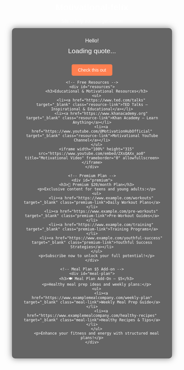 # Motivational-felix
Site to help our new generation 
<!DOCTYPE html>
<html lang="en">
<head>
<meta charset="UTF-8">
<meta name="viewport" content="width=device-width, initial-scale=1.0">
<title>Daily Motivation</title>
<style>
    body {
        font-family: Arial, sans-serif;
        text-align: center;
        background-size: cover;
        background-position: center;
        background-attachment: fixed;
        padding: 50px;
        color: #fff;
        transition: background 0.5s ease-in-out;
    }
    #quote-box {
        background: rgba(0, 0, 0, 0.6);
        border-radius: 10px;
        padding: 30px;
        max-width: 700px;
        margin: auto;
        box-shadow: 0 0 20px rgba(0,0,0,0.5);
    }
    #greeting { font-size: 1.2em; margin-bottom: 10px; }
    #quote { font-size: 1.5em; margin-bottom: 20px; }
    #countdown { font-size: 1em; margin-bottom: 15px; }
    a.affiliate-link, a.resource-link, a.premium-link, a.meal-link {
        display: inline-block;
        margin-top: 10px;
        text-decoration: none;
        color: #fff;
        background: #ff7f50;
        padding: 10px 20px;
        border-radius: 5px;
        transition: background 0.3s;
    }
    a.affiliate-link:hover, a.resource-link:hover, a.premium-link:hover, a.meal-link:hover {
        background: #ff4500;
    }
    #resources, #premium, #meal-plan {
        margin-top: 30px;
        text-align: left;
    }
    h3 { margin-bottom: 10px; }
    ul { list-style: none; padding: 0; }
    li { margin-bottom: 10px; }
    iframe { margin-top: 10px; border-radius: 10px; }
</style>
</head>
<body>

<div id="quote-box">
    <div id="greeting">Hello!</div>
    <div id="quote">Loading quote...</div>
    <div id="countdown"></div>
    <a id="affiliate-link" href="#" target="_blank" class="affiliate-link">Check this out</a>

    <!-- Free Resources -->
    <div id="resources">
        <h3>Educational & Motivational Resources</h3>
        <ul>
            <li><a href="https://www.ted.com/talks" target="_blank" class="resource-link">TED Talks – Inspirational & Educational</a></li>
            <li><a href="https://www.khanacademy.org" target="_blank" class="resource-link">Khan Academy – Learn Anything</a></li>
            <li><a href="https://www.youtube.com/@MotivationHubOfficial" target="_blank" class="resource-link">Motivational YouTube Channel</a></li>
        </ul>
        <iframe width="100%" height="315" src="https://www.youtube.com/embed/ZXsQAXx_ao0" title="Motivational Video" frameborder="0" allowfullscreen></iframe>
    </div>

    <!-- Premium Plan -->
    <div id="premium">
        <h3>💎 Premium $20/month Plan</h3>
        <p>Exclusive content for teens and young adults:</p>
        <ul>
            <li><a href="https://www.example.com/workouts" target="_blank" class="premium-link">Daily Workout Plans</a></li>
            <li><a href="https://www.example.com/pre-workouts" target="_blank" class="premium-link">Pre-Workout Guides</a></li>
            <li><a href="https://www.example.com/training" target="_blank" class="premium-link">Training Programs</a></li>
            <li><a href="https://www.example.com/youthful-success" target="_blank" class="premium-link">Youthful Success Strategies</a></li>
        </ul>
        <p>Subscribe now to unlock your full potential!</p>
    </div>

    <!-- Meal Plan $5 Add-on -->
    <div id="meal-plan">
        <h3>🍽️ Meal Plan Add-On – $5</h3>
        <p>Healthy meal prep ideas and weekly plans:</p>
        <ul>
            <li><a href="https://www.examplemealcompany.com/weekly-plan" target="_blank" class="meal-link">Weekly Meal Prep Guide</a></li>
            <li><a href="https://www.examplemealcompany.com/healthy-recipes" target="_blank" class="meal-link">Healthy Recipes & Tips</a></li>
        </ul>
        <p>Enhance your fitness and energy with structured meal plans!</p>
    </div>
</div>

<!-- Calm background music -->
<audio id="bg-music" autoplay loop>
    <source src="" type="audio/mpeg">
    Your browser does not support the audio element.
</audio>

<script>
    const dailyContent = [
        { quote: "Believe in yourself!", link: "https://www.example-affiliate.com/product1", value: "$5", bg: "https://images.unsplash.com/photo-1506744038136-46273834b3fb?auto=format&fit=crop&w=1600&q=80", music: "https://www.soundhelix.com/examples/mp3/SoundHelix-Song-1.mp3" },
        { quote: "Every day is a second chance.", link: "https://www.example-affiliate.com/product2", value: "$5", bg: "https://images.unsplash.com/photo-1493244040629-496f6d136cc3?auto=format&fit=crop&w=1600&q=80", music: "https://www.soundhelix.com/examples/mp3/SoundHelix-Song-2.mp3" },
        { quote: "Push yourself, because no one else is going to do it for you.", link: "https://www.example-affiliate.com/product3", value: "$5", bg: "https://images.unsplash.com/photo-1507525428034-b723cf961d3e?auto=format&fit=crop&w=1600&q=80", music: "https://www.soundhelix.com/examples/mp3/SoundHelix-Song-3.mp3" },
        { quote: "Dream it. Wish it. Do it.", link: "https://www.example-affiliate.com/product4", value: "$5", bg: "https://images.unsplash.com/photo-1500530855697-b586d89ba3ee?auto=format&fit=crop&w=1600&q=80", music: "https://www.soundhelix.com/examples/mp3/SoundHelix-Song-4.mp3" },
        { quote: "Stay positive, work hard, make it happen.", link: "https://www.example-affiliate.com/product5", value: "$5", bg: "https://images.unsplash.com/photo-1496307042754-b4aa456c4a2d?auto=format&fit=crop&w=1600&q=80", music: "https://www.soundhelix.com/examples/mp3/SoundHelix-Song-5.mp3" }
    ];

    // Determine today's index
    const today = new Date();
    const dayOfYear = Math.floor((today - new Date(today.getFullYear(), 0, 0)) / 1000 / 60 / 60 / 24);
    const index = dayOfYear % dailyContent.length;
    const content = dailyContent[index];

    // Set quote, affiliate link, background
    document.getElementById('quote').textContent = content.quote;
    const affiliateButton = document.getElementById('affiliate-link');
    affiliateButton.href = content.link;
    affiliateButton.textContent = `Check this out – ${content.value}`;
    document.body.style.backgroundImage = `url('${content.bg}')`;

    // Set daily greeting
    const hours = today.getHours();
    let greeting = "Hello!";
    if (hours >= 5 && hours < 12) greeting = "Good morning!";
    else if (hours >= 12 && hours < 17) greeting = "Good afternoon!";
    else greeting = "Good evening!";
    document.getElementById('greeting').textContent = greeting;

    // Countdown to midnight
    function updateCountdown() {
        const now = new Date();
        const midnight = new Date();
        midnight.setHours(24,0,0,0);
        const diff = midnight - now;
        const hrs = Math.floor(diff / 1000 / 60 / 60);
        const mins = Math.floor((diff / 1000 / 60) % 60);
        const secs = Math.floor((diff / 1000) % 60);
        document.getElementById('countdown').textContent = `Time left today: ${hrs}h ${mins}m ${secs}s`;
    }
    setInterval(updateCountdown, 1000);
    updateCountdown();

    // Set daily music
    const musicPlayer = document.getElementById('bg-music');
    musicPlayer.src = content.music;
    musicPlayer.load();
    musicPlayer.play();
</script>

</body>
</html>
